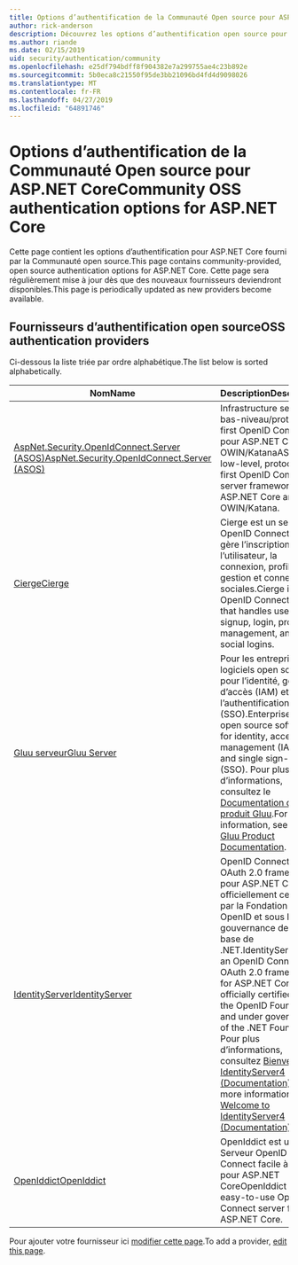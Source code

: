 ```yaml
---
title: Options d’authentification de la Communauté Open source pour ASP.NET Core
author: rick-anderson
description: Découvrez les options d’authentification open source pour ASP.NET Core.
ms.author: riande
ms.date: 02/15/2019
uid: security/authentication/community
ms.openlocfilehash: e25df794bdff8f904382e7a299755ae4c23b892e
ms.sourcegitcommit: 5b0eca8c21550f95de3bb21096bd4fd4d9098026
ms.translationtype: MT
ms.contentlocale: fr-FR
ms.lasthandoff: 04/27/2019
ms.locfileid: "64891746"
---
```

# <a name="community-oss-authentication-options-for-aspnet-core"></a><span data-ttu-id="df260-103">Options d’authentification de la Communauté Open source pour ASP.NET Core</span><span class="sxs-lookup"><span data-stu-id="df260-103">Community OSS authentication options for ASP.NET Core</span></span>

<span data-ttu-id="df260-104">Cette page contient les options d’authentification pour ASP.NET Core fourni par la Communauté open source.</span><span class="sxs-lookup"><span data-stu-id="df260-104">This page contains community-provided, open source authentication options for ASP.NET Core.</span></span> <span data-ttu-id="df260-105">Cette page sera régulièrement mise à jour dès que des nouveaux fournisseurs deviendront disponibles.</span><span class="sxs-lookup"><span data-stu-id="df260-105">This page is periodically updated as new providers become available.</span></span>

## <a name="oss-authentication-providers"></a><span data-ttu-id="df260-106">Fournisseurs d’authentification open source</span><span class="sxs-lookup"><span data-stu-id="df260-106">OSS authentication providers</span></span>

<span data-ttu-id="df260-107">Ci-dessous la liste triée par ordre alphabétique.</span><span class="sxs-lookup"><span data-stu-id="df260-107">The list below is sorted alphabetically.</span></span>

| <span data-ttu-id="df260-108">Nom</span><span class="sxs-lookup"><span data-stu-id="df260-108">Name</span></span> | <span data-ttu-id="df260-109">Description</span><span class="sxs-lookup"><span data-stu-id="df260-109">Description</span></span> |
| ---- | ----------- |
| [<span data-ttu-id="df260-110">AspNet.Security.OpenIdConnect.Server (ASOS)</span><span class="sxs-lookup"><span data-stu-id="df260-110">AspNet.Security.OpenIdConnect.Server (ASOS)</span></span>](https://github.com/aspnet-contrib/AspNet.Security.OpenIdConnect.Server) | <span data-ttu-id="df260-111">Infrastructure server de bas-niveau/protocole-first OpenID Connect pour ASP.NET Core et OWIN/Katana</span><span class="sxs-lookup"><span data-stu-id="df260-111">ASOS is a low-level, protocol-first OpenID Connect server framework for ASP.NET Core and OWIN/Katana.</span></span> |
| [<span data-ttu-id="df260-112">Cierge</span><span class="sxs-lookup"><span data-stu-id="df260-112">Cierge</span></span>](https://github.com/pwdless/Cierge) | <span data-ttu-id="df260-113">Cierge est un serveur OpenID Connect qui gère l’inscription de l’utilisateur, la connexion, profils, la gestion et connexions sociales.</span><span class="sxs-lookup"><span data-stu-id="df260-113">Cierge is an OpenID Connect server that handles user signup, login, profiles, management, and social logins.</span></span> |
| [<span data-ttu-id="df260-114">Gluu serveur</span><span class="sxs-lookup"><span data-stu-id="df260-114">Gluu Server</span></span>](https://gluu.org/) | <span data-ttu-id="df260-115">Pour les entreprises, logiciels open source pour l’identité, gestion d’accès (IAM) et l’authentification unique (SSO).</span><span class="sxs-lookup"><span data-stu-id="df260-115">Enterprise ready, open source software for identity, access management (IAM), and single sign-on (SSO).</span></span> <span data-ttu-id="df260-116">Pour plus d’informations, consultez le [Documentation du produit Gluu](https://gluu.org/docs/).</span><span class="sxs-lookup"><span data-stu-id="df260-116">For more information, see the [Gluu Product Documentation](https://gluu.org/docs/).</span></span> |
| [<span data-ttu-id="df260-117">IdentityServer</span><span class="sxs-lookup"><span data-stu-id="df260-117">IdentityServer</span></span>](https://identityserver.io/) | <span data-ttu-id="df260-118">OpenID Connect et OAuth 2.0 framework pour ASP.NET Core - officiellement certifiés par la Fondation OpenID et sous la gouvernance de la base de .NET.</span><span class="sxs-lookup"><span data-stu-id="df260-118">IdentityServer is an OpenID Connect and OAuth 2.0 framework for ASP.NET Core, officially certified by the OpenID Foundation and under governance of the .NET Foundation.</span></span> <span data-ttu-id="df260-119">Pour plus d’informations, consultez [Bienvenue IdentityServer4 (Documentation)](https://identityserver4.readthedocs.io/en/latest/).</span><span class="sxs-lookup"><span data-stu-id="df260-119">For more information, see [Welcome to IdentityServer4 (Documentation)](https://identityserver4.readthedocs.io/en/latest/).</span></span> |
| [<span data-ttu-id="df260-120">OpenIddict</span><span class="sxs-lookup"><span data-stu-id="df260-120">OpenIddict</span></span>](https://github.com/openiddict/openiddict-core) | <span data-ttu-id="df260-121">OpenIddict est un Serveur OpenID Connect facile à utiliser pour ASP.NET Core</span><span class="sxs-lookup"><span data-stu-id="df260-121">OpenIddict is an easy-to-use OpenID Connect server for ASP.NET Core.</span></span> |

<span data-ttu-id="df260-122">Pour ajouter votre fournisseur ici [modifier cette page](https://github.com/login?return_to=https%3A%2F%2Fgithub.com%2Faspnet%2FDocs%2Fedit%2Fmaster%2Faspnetcore%2Fsecurity%2Fauthentication%2Fcommunity.md).</span><span class="sxs-lookup"><span data-stu-id="df260-122">To add a provider, [edit this page](https://github.com/login?return_to=https%3A%2F%2Fgithub.com%2Faspnet%2FDocs%2Fedit%2Fmaster%2Faspnetcore%2Fsecurity%2Fauthentication%2Fcommunity.md).</span></span>
